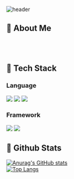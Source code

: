 <div>
  
  <!--Header-->
  ![header](https://capsule-render.vercel.app/api?type=speech&color=gradient&height=300&section=header&text=Bello)
  
</div>

<div>
  <!--Body-->
  
  ## 👀 About Me
  <br/>
  <br/>
  
  ## 🧱 Tech Stack
  ### Language
  <!--JAVA-->
  <img src="https://img.shields.io/badge/java-%23ED8B00.svg?style=for-the-badge&logo=openjdk&logoColor=white)"/>
  <!--JavaScript-->
  <img src="https://img.shields.io/badge/JavaScript-F7DF1E?style=flat-square&logo=JavaScript&logoColor=white"/>
  <!--MySQL-->
  <img src="https://img.shields.io/badge/MySQL-4479A1?style=flat-square&logo=MySQL&logoColor=white"/>
  <br/>
  
  ### Framework
  <!--React-->
  <img src="https://img.shields.io/badge/React-61DAFB?style=flat-square&logo=React&logoColor=white&Color=white"/>
  <!--Spring Boot-->
  <img src="https://img.shields.io/badge/Springboot-#6DB33F?style=flat-square&logo=Springboot&logoColor=white"/>
  <br/>
  
  
  ## 🤔 Github Stats
  [![Anurag's GitHub stats](https://github-readme-stats.vercel.app/api?username=leeym27)](https://github.com/anuraghazra/github-readme-stats)
  <br/>
  [![Top Langs](https://github-readme-stats.vercel.app/api/top-langs/?username=leeym27)](https://github.com/anuraghazra/github-readme-stats)
  
</div>
